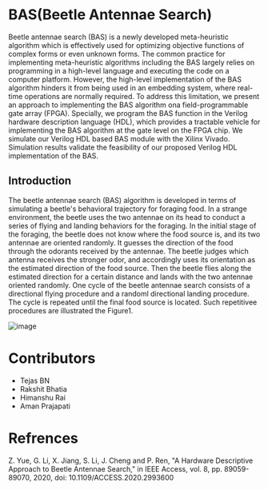 # BAS(Beetle Antennae Search)
Beetle antennae search (BAS) is a newly developed meta-heuristic algorithm which is effectively used for optimizing objective functions of complex forms or even unknown forms. The common practice for implementing meta-heuristic algorithms including the BAS largely relies on programming in a high-level language and executing the code on a computer platform. However, the high-level implementation of the BAS algorithm hinders it from being used in an embedding system, where real-time operations are
normally required. To address this limitation, we present an approach to implementing the BAS algorithm ona field-programmable gate array (FPGA). Specially, we program the BAS function in the Verilog hardware description language (HDL), which provides a tractable vehicle for implementing the BAS algorithm at the gate level on the FPGA chip. We simulate our Verilog HDL based BAS module with the Xilinx Vivado. Simulation results validate the feasibility of our proposed Verilog HDL implementation of the
BAS.

## Introduction
The beetle antennae search (BAS) algorithm is developed in terms of simulating a beetle's behavioral trajectory for foraging food. In a strange environment, the beetle uses the two antennae on its head to conduct a series of flying and landing behaviors for the foraging. In the initial stage of the foraging, the beetle does not know where the food source is, and its two antennae are oriented randomly. It guesses the direction of the food through the odorants received by the antennae. The beetle judges which antenna receives the stronger odor, and accordingly uses its orientation as the estimated direction of the food source. Then the beetle flies along the estimated direction for a certain distance and lands with the two antennae oriented randomly. One cycle of the beetle antennae search consists of a directional flying procedure and a randoml directional landing procedure. The cycle is repeated until the final food source is located. Such repetitivee procedures are illustrated the Figure1.

![image](https://user-images.githubusercontent.com/44607144/233145753-4acb3e5d-90f4-4f23-a785-64d0eb826ed9.png)
                                       
                                       
# Contributors
* Tejas BN 
* Rakshit Bhatia
* Himanshu Rai
* Aman Prajapati

# Refrences
 Z. Yue, G. Li, X. Jiang, S. Li, J. Cheng and P. Ren, "A Hardware Descriptive Approach to Beetle Antennae Search," in IEEE Access, vol. 8, pp. 89059-89070, 2020, doi: 10.1109/ACCESS.2020.2993600 




